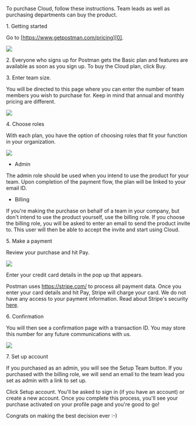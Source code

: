 To purchase Cloud, follow these instructions. Team leads as well as purchasing departments can buy the product.

1\. Getting started

Go to [https://www.getpostman.com/pricing][0].

[![](https://www.getpostman.com/img/v1/docs/buying_cloud/buying_cloud_1.png)
][1]

2\. Everyone who signs up for Postman gets the Basic plan and features are available as soon as you sign up. To buy the Cloud plan, click Buy.

3\. Enter team size.

You will be directed to this page where you can enter the number of team members you wish to purchase for. Keep in mind that annual and monthly pricing are different.

[![](https://www.getpostman.com/img/v1/docs/buying_cloud/buying_cloud_2.png)
][2]

4\. Choose roles

With each plan, you have the option of choosing roles that fit your function in your organization.

[![](https://www.getpostman.com/img/v1/docs/buying_cloud/buying_cloud_3.png)
][3]

* Admin

The admin role should be used when you intend to use the product for your team. Upon completion of the payment flow, the plan will be linked to your email ID.
* Billing

If you're making the purchase on behalf of a team in your company, but don't intend to use the product yourself, use the billing role. If you choose the billing role, you will be asked to enter an email to send the product invite to. This user will then be able to accept the invite and start using Cloud.

5\. Make a payment

Review your purchase and hit Pay.

[![](https://www.getpostman.com/img/v1/docs/buying_cloud/buying_cloud_4.png)
][4]

Enter your credit card details in the pop up that appears.

Postman uses https://stripe.com/ to process all payment data. Once you enter your card details and hit Pay, Stripe will charge your card. We do not have any access to your payment information. Read about Stripe's security [here][5].

6\. Confirmation

You will then see a confirmation page with a transaction ID. You may store this number for any future communications with us.

[![](https://www.getpostman.com/img/v1/docs/buying_cloud/buying_cloud_5.png)
][6]

7\. Set up account

If you purchased as an admin, you will see the Setup Team button. If you purchased with the billing role, we will send an email to the team lead you set as admin with a link to set up.

Click Setup account. You'll be asked to sign in (if you have an account) or create a new account. Once you complete this process, you'll see your purchase activated on your profile page and you're good to go! 

Congrats on making the best decision ever :-)


[0]: https://www.getpostman.com/pricing
[1]: https://www.getpostman.com/img/v1/docs/buying_cloud/buying_cloud_1.png
[2]: https://www.getpostman.com/img/v1/docs/buying_cloud/buying_cloud_2.png
[3]: https://www.getpostman.com/img/v1/docs/buying_cloud/buying_cloud_3.png
[4]: https://www.getpostman.com/img/v1/docs/buying_cloud/buying_cloud_4.png
[5]: https://stripe.com/help/security
[6]: https://www.getpostman.com/img/v1/docs/buying_cloud/buying_cloud_5.png